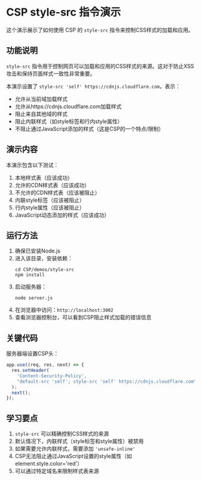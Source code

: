 # CSP style-src 指令演示

这个演示展示了如何使用 CSP 的 `style-src` 指令来控制CSS样式的加载和应用。

## 功能说明

`style-src` 指令用于控制网页可以加载和应用的CSS样式的来源。这对于防止XSS攻击和保持页面样式一致性非常重要。

本演示设置了 `style-src 'self' https://cdnjs.cloudflare.com`，表示：
- 允许从当前域加载样式
- 允许从https://cdnjs.cloudflare.com加载样式
- 阻止来自其他域的样式
- 阻止内联样式（如style标签和行内style属性）
- 不阻止通过JavaScript添加的样式（这是CSP的一个特点/限制）

## 演示内容

本演示包含以下测试：
1. 本地样式表（应该成功）
2. 允许的CDN样式表（应该成功）
3. 不允许的CDN样式表（应该被阻止）
4. 内联style标签（应该被阻止）
5. 行内style属性（应该被阻止）
6. JavaScript动态添加的样式（应该成功）

## 运行方法

1. 确保已安装Node.js
2. 进入该目录，安装依赖：
   ```
   cd CSP/demos/style-src
   npm install
   ```
3. 启动服务器：
   ```
   node server.js
   ```
4. 在浏览器中访问：`http://localhost:3002`
5. 查看浏览器控制台，可以看到CSP阻止样式加载的错误信息

## 关键代码

服务器端设置CSP头：

```javascript
app.use((req, res, next) => {
  res.setHeader(
    'Content-Security-Policy',
    "default-src 'self'; style-src 'self' https://cdnjs.cloudflare.com"
  );
  next();
});
```

## 学习要点

1. `style-src` 可以精确控制CSS样式的来源
2. 默认情况下，内联样式（style标签和style属性）被禁用
3. 如果需要允许内联样式，需要添加 `'unsafe-inline'`
4. CSP无法阻止通过JavaScript设置的style属性（如element.style.color='red'）
5. 可以通过特定域名来限制样式表来源 